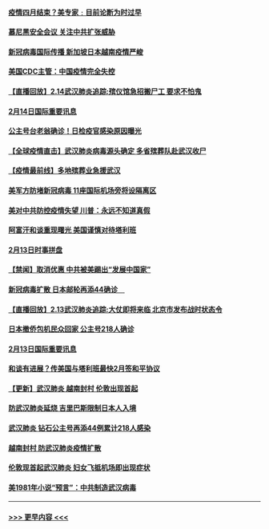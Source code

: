 #### [疫情四月结束？美专家﹕目前论断为时过早](../pages/prog202/a102777248.md?t=02150222) 
#### [慕尼黑安全会议 关注中共扩张威胁](../pages/prog202/a102777254.md?t=02150222) 
#### [新冠病毒国际传播 新加坡日本越南疫情严峻](../pages/prog202/a102777245.md?t=02150222) 
#### [美国CDC主管：中国疫情完全失控](../pages/prog202/a102777236.md?t=02150222) 
#### [【直播回放】2.14武汉肺炎追踪:殡仪馆急招搬尸工 要求不怕鬼](../pages/prog202/a102777141.md?t=02150222) 
#### [2月14日国际重要讯息](../pages/prog202/a102777073.md?t=02150222) 
#### [公主号台老翁确诊！日检疫官感染原因曝光](../pages/prog202/a102777075.md?t=02150222) 
#### [【全球疫情直击】武汉肺炎病毒源头确定 多省殡葬队赴武汉收尸](../pages/prog202/a102777026.md?t=02150222) 
#### [【疫情最前线】多地殡葬业急援武汉](../pages/prog202/a102776986.md?t=02150222) 
#### [美军方防堵新冠病毒 11座国际机场旁将设隔离区](../pages/prog202/a102776870.md?t=02150222) 
#### [美对中共防控疫情失望 川普：永远不知道真假](../pages/prog202/a102776836.md?t=02150222) 
#### [阿富汗和谈重现曙光 美国谨慎对待塔利班](../pages/prog202/a102776748.md?t=02150222) 
#### [2月13日时事拼盘](../pages/prog202/a102776689.md?t=02150222) 
#### [【禁闻】取消优惠 中共被美踢出“发展中国家”](../pages/prog202/a102776670.md?t=02150222) 
#### [新冠病毒扩散 日本邮轮再添44确诊　](../pages/prog202/a102776518.md?t=02150222) 
#### [【直播回放】2.13武汉肺炎追踪:大仗即将来临 北京市发布战时状态令](../pages/prog202/a102776399.md?t=02150222) 
#### [日本撤侨包机民众回家 公主号218人确诊](../pages/prog202/a102776346.md?t=02150222) 
#### [2月13日国际重要讯息](../pages/prog202/a102776339.md?t=02150222) 
#### [和谈有进展？传美国与塔利班最快2月签和平协议](../pages/prog202/a102776291.md?t=02150222) 
#### [【更新】武汉肺炎 越南封村 伦敦出现首起](../pages/prog202/a102770740.md?t=02150222) 
#### [防武汉肺炎延烧 吉里巴斯限制日本人入境](../pages/prog202/a102776276.md?t=02150222) 
#### [武汉肺炎 钻石公主号再添44例累计218人感染](../pages/prog202/a102776089.md?t=02150222) 
#### [越南封村 防武汉肺炎疫情扩散](../pages/prog202/a102776214.md?t=02150222) 
#### [伦敦现首起武汉肺炎 妇女飞抵机场即出现症状](../pages/prog202/a102776031.md?t=02150222) 
#### [美1981年小说“预言”：中共制造武汉病毒](../pages/prog202/a102775980.md?t=02150222) 

----
#### [ >>> 更早内容 <<< ](../indexes/prog202-earlier.md)
